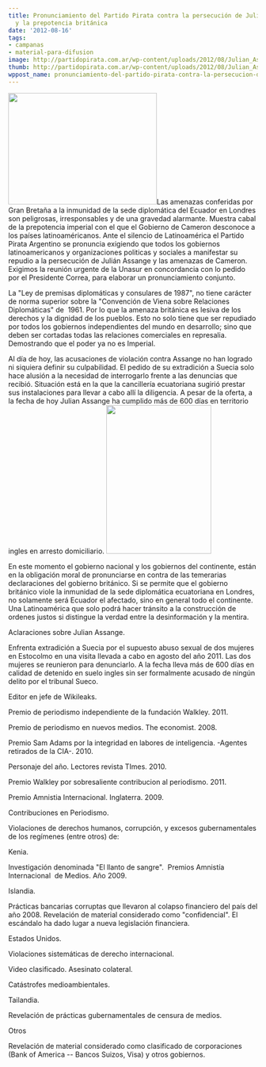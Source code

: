 ```yaml
---
title: Pronunciamiento del Partido Pirata contra la persecución de Julian Assange
  y la prepotencia británica
date: '2012-08-16'
tags:
- campanas
- material-para-difusion
image: http://partidopirata.com.ar/wp-content/uploads/2012/08/Julian_Assange_mordaca_0.jpg
thumb: http://partidopirata.com.ar/wp-content/uploads/2012/08/Julian_Assange_mordaca_0-150x150.jpg
wppost_name: pronunciamiento-del-partido-pirata-contra-la-persecucion-de-julian-assange-y-la-prepotencia-britanica
---
```


<a href="http://partidopirata.com.ar/wp-content/uploads/2012/08/Julian_Assange_mordaca_0.jpg"><img class="alignleft size-medium wp-image-6024" src="http://partidopirata.com.ar/wp-content/uploads/2012/08/Julian_Assange_mordaca_0-300x225.jpg" alt="" width="300" height="225" /></a>Las amenazas conferidas por Gran Bretaña a la inmunidad de la sede diplomática del Ecuador en Londres son peligrosas, irresponsables y de una gravedad alarmante. Muestra cabal de la prepotencia imperial con el que el Gobierno de Cameron desconoce a los países latinoaméricanos. Ante el silencio de Latinoamérica el Partido Pirata Argentino se pronuncia exigiendo que todos los gobiernos latinoamericanos y organizaciones politicas y sociales a manifestar su repudio a la persecución de Julián Assange y las amenazas de Cameron.
Exigimos la reunión urgente de la Unasur en concordancia con lo pedido por el Presidente Correa, para elaborar un pronunciamiento conjunto.

La "Ley de premisas diplomáticas y consulares de 1987", no tiene carácter de norma superior sobre la "Convención de Viena sobre Relaciones Diplomáticas" de  1961. Por lo que la amenaza británica es lesiva de los derechos y la dignidad de los pueblos. Esto no solo tiene que ser repudiado por todos los gobiernos independientes del mundo en desarrollo; sino que deben ser cortadas todas las relaciones comerciales en represalia. Demostrando que el poder ya no es Imperial.

Al día de hoy, las acusaciones de violación contra Assange no han logrado ni siquiera definir su culpabilidad. El pedido de su extradición a Suecia solo hace alusión a la necesidad de interrogarlo frente a las denuncias que recibió. Situación está en la que la cancillería ecuatoriana sugirió prestar sus instalaciones para llevar a cabo allí la diligencia. A pesar de la oferta, a la fecha de hoy Julian Assange ha cumplido más de 600 días en territorio ingles en arresto domiciliario. <a href="http://partidopirata.com.ar/wp-content/uploads/2012/08/dibujo.png"><img class="alignright size-medium wp-image-6022" src="http://partidopirata.com.ar/wp-content/uploads/2012/08/dibujo-212x300.png" alt="" width="212" height="300" /></a>

En este momento el gobierno nacional y los gobiernos del continente, están en la obligación moral de pronunciarse en contra de las temerarias declaraciones del gobierno británico. Si se permite que el gobierno británico viole la inmunidad de la sede diplomática ecuatoriana en Londres, no solamente será Ecuador el afectado, sino en general todo el continente.  Una Latinoamérica que solo podrá hacer tránsito a la construcción de ordenes justos si distingue la verdad entre la desinformación y la mentira.

Aclaraciones sobre Julian Assange.

Enfrenta extradición a Suecia por el supuesto abuso sexual de dos mujeres en Estocolmo en una visita llevada a cabo en agosto del año 2011. Las dos mujeres se reunieron para denunciarlo. A la fecha lleva más de 600 días en calidad de detenido en suelo ingles sin ser formalmente acusado de ningún delito por el tribunal Sueco.

Editor en jefe de Wikileaks.

Premio de periodismo independiente de la fundación Walkley. 2011.

Premio de periodismo en nuevos medios. The economist. 2008.

Premio Sam Adams por la integridad en labores de inteligencia. -Agentes retirados de la CIA-. 2010.

Personaje del año. Lectores revista TImes. 2010.

Premio Walkley por sobresaliente contribucion al periodismo. 2011.

Premio Amnistia Internacional. Inglaterra. 2009.

Contribuciones en Periodismo.

Violaciones de derechos humanos, corrupción, y excesos gubernamentales de los regímenes (entre otros) de:

Kenia.

Investigación denominada "El llanto de sangre".  Premios Amnistía Internacional  de Medios. Año 2009.

Islandia.

Prácticas bancarias corruptas que llevaron al colapso financiero del país del año 2008. Revelación de material considerado como "confidencial". El escándalo ha dado lugar a nueva legislación financiera.

Estados Unidos.

Violaciones sistemáticas de derecho internacional.

Video clasificado. Asesinato colateral.

Catástrofes medioambientales.

Tailandia.

Revelación de prácticas gubernamentales de censura de medios.

Otros

Revelación de material considerado como clasificado de corporaciones (Bank of America -- Bancos Suizos, Visa) y otros gobiernos.
